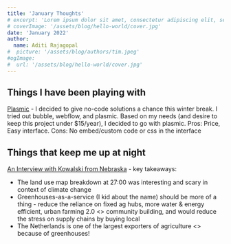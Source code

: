 ```yaml
---
title: 'January Thoughts'
# excerpt: 'Lorem ipsum dolor sit amet, consectetur adipiscing elit, sed do eiusmod tempor incididunt ut labore et dolore magna aliqua. Praesent elementum facilisis leo vel fringilla est ullamcorper eget. At imperdiet dui accumsan sit amet nulla facilities morbi tempus.'
# coverImage: '/assets/blog/hello-world/cover.jpg'
date: 'January 2022'
author:
  name: Aditi Rajagopal
#  picture: '/assets/blog/authors/tim.jpeg'
#ogImage:
#  url: '/assets/blog/hello-world/cover.jpg'
---
```


## Things I have been playing with 
[Plasmic](plasmic.app) - I decided to give no-code solutions a chance this winter break. I tried out bubble, webflow, and plasmic. Based on my needs (and desire to keep this project under $15/year), I decided to go with plasmic. Pros: Price, Easy interface. Cons: No embed/custom code or css in the interface

## Things that keep me up at night
[An Interview with Kowalski from Nebraska](https://www.youtube.com/watch?v=tNYv--E_zjY) - key takeaways:
- The land use map breakdown at 27:00 was interesting and scary in context of climate change 
- Greenhouses-as-a-service (I kid about the name) should be more of a thing - reduce the reliance on fixed ag hubs, more water & energy efficient, urban farming 2.0 <> community building, and would reduce the stress on supply chains by buying local
-  The Netherlands is one of the largest exporters of agriculture <> because of greenhouses!
